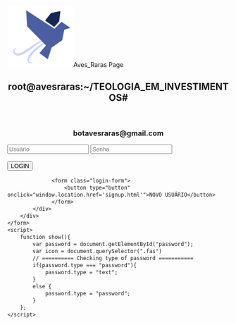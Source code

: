 <html lang="pt" >
<head>  
  <meta name="viewport" content="width=device-width, initial-scale=1.0">
  <meta charset="utf-8">
  <link rel="stylesheet" type="text/css" href="login_style.css">
  <link rel="stylesheet" href="https://cdnjs.cloudflare.com/ajax/libs/font-awesome/4.7.0/css/font-awesome.min.css">
  <link href='https://fonts.googleapis.com/css?family=Titillium+Web:400,300,600' rel='stylesheet' type='text/css'>  
  <link href='https://fonts.googleapis.com/css?family=Titillium+Web:400,300,600' rel='stylesheet' type='text/css'>  
  <link rel="stylesheet" href="https://use.fontawesome.com/releases/v5.15.1/css/all.css" integrity="sha384-vp86vTRFVJgpjF9jiIGPEEqYqlDwgyBgEF109VFjmqGmIY/Y4HV4d3Gp2irVfcrp" crossorigin="anonymous">
</head>

<body class="body">
    <div id="logo"><img src="logo.png?raw=true">Aves_Raras&nbsp;Page</div>
    <center>          
          <h2>root@avesraras:~/TEOLOGIA_EM_INVESTIMENTOS#</h2><br>
          <h3>botavesraras@gmail.com</h3>
    </center>
    <form> 
        <div class="login-page">        
            <div class="form">      
                  <input type="text" placeholder="Usuário"/>
                  <input type="password" id="password" placeholder="Senha"/>
                  <i class="fas fa-eye" onclick="show()"></i> 
                  <br>
                  <br>
                  <button type="button" onclick="window.location.href='igomorf.html'">LOGIN</button>      
                  <p class="message"></p>    

                  <form class="login-form">
                      <button type="button" onclick="window.location.href='signup.html'">NOVO USUÁRIO</button>
                  </form>
            </div>
        </div>
    </form>
    <script>
        function show(){
            var password = document.getElementById("password");
            var icon = document.querySelector(".fas")
            // ========== Checking type of password ===========
            if(password.type === "password"){
                password.type = "text";
            }
            else {
                password.type = "password";
            }
        };
    </script>
</body>
</html>

